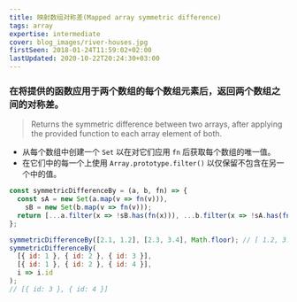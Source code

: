 ```yaml
---
title: 映射数组对称差(Mapped array symmetric difference)
tags: array
expertise: intermediate
cover: blog_images/river-houses.jpg
firstSeen: 2018-01-24T11:59:02+02:00
lastUpdated: 2020-10-22T20:24:30+03:00
---
```


### 在将提供的函数应用于两个数组的每个数组元素后，返回两个数组之间的对称差。
> Returns the symmetric difference between two arrays, after applying the provided function to each array element of both.

- 从每个数组中创建一个 `Set` 以在对它们应用 `fn` 后获取每个数组的唯一值。
- 在它们中的每一个上使用 `Array.prototype.filter()` 以仅保留不包含在另一个中的值。

```js
const symmetricDifferenceBy = (a, b, fn) => {
  const sA = new Set(a.map(v => fn(v))),
    sB = new Set(b.map(v => fn(v)));
  return [...a.filter(x => !sB.has(fn(x))), ...b.filter(x => !sA.has(fn(x)))];
};
```

```js
symmetricDifferenceBy([2.1, 1.2], [2.3, 3.4], Math.floor); // [ 1.2, 3.4 ]
symmetricDifferenceBy(
  [{ id: 1 }, { id: 2 }, { id: 3 }],
  [{ id: 1 }, { id: 2 }, { id: 4 }],
  i => i.id
);
// [{ id: 3 }, { id: 4 }]
```
